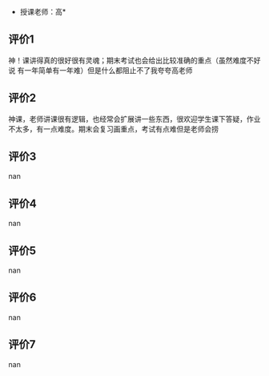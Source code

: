 - 授课老师：高* 

## 评价1

神！课讲得真的很好很有灵魂；期末考试也会给出比较准确的重点（虽然难度不好说 有一年简单有一年难）但是什么都阻止不了我夸夸高老师
## 评价2

神课，老师讲课很有逻辑，也经常会扩展讲一些东西，很欢迎学生课下答疑，作业不太多，有一点难度。期末会复习画重点，考试有点难但是老师会捞
## 评价3

nan
## 评价4

nan
## 评价5

nan
## 评价6

nan
## 评价7

nan
